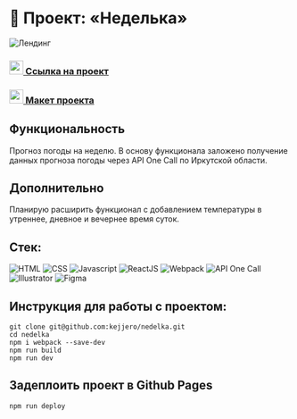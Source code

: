 # 🚀 Проект: «Неделька»

![Лендинг](https://sun1-14.userapi.com/s/v1/ig2/YJeeEBD9qb2_KG9CvJ0vJC1k8pfaV_S5aKXpBRuuvGLgUlpuYKYUEygm2_vnKuc24UZNvoWw3X6xRAWvHFx_z9ey.jpg?size=2560x986&quality=96&type=album)

### <img src="https://cdn-icons-png.flaticon.com/512/7135/7135133.png" width="25" />[ Ссылка на проект](https://kejjero.github.io/nedelka/)

### <img src="https://cdn-icons-png.flaticon.com/512/5968/5968705.png" width="25" />[ Макет проекта](https://kejjero.github.io/nedelka/)

## Функциональность
Прогноз погоды на неделю. В основу функционала заложено получение данных прогноза погоды через API One Call по Иркутской области.

## Дополнительно
Планирую расширить функционал с добавлением температуры в утреннее, дневное и вечернее время суток.



## Стек:
![HTML](https://img.shields.io/badge/-HTML-0d1117?style=for-the-badge&logo=html5)
![CSS](https://img.shields.io/badge/-CSS-0d1117?style=for-the-badge&logo=css3)
![Javascript](https://img.shields.io/badge/-Javascript-0d1117?style=for-the-badge&logo=Javascript)
![ReactJS](https://img.shields.io/badge/-ReactJS-0d1117?style=for-the-badge&logo=React)
![Webpack](https://img.shields.io/badge/-Webpack-0d1117?style=for-the-badge&logo=Webpack)
![API One Call](https://img.shields.io/badge/-Api-0d1117?style=for-the-badge&logo=Api)
![Illustrator](https://img.shields.io/badge/-Illustrator-0d1117?style=for-the-badge&logo=adobeIllustrator)
![Figma](https://img.shields.io/badge/-Figma-0d1117?style=for-the-badge&logo=Figma)

## Инструкция для работы с проектом:
```
git clone git@github.com:kejjero/nedelka.git
cd nedelka
npm i webpack --save-dev
npm run build
npm run dev
```
## Задеплоить проект в Github Pages
```
npm run deploy
```

